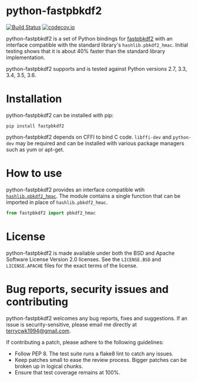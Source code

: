 python-fastpbkdf2
===========

[![Build Status](https://travis-ci.org/Ayrx/python-fastpbkdf2.svg?branch=master)](https://travis-ci.org/Ayrx/python-fastpbkdf2)
[![codecov.io](http://codecov.io/github/Ayrx/python-fastpbkdf2/coverage.svg?branch=master)](http://codecov.io/github/Ayrx/python-fastpbkdf2?branch=master)

python-fastpbkdf2 is a set of Python bindings for
[fastpbkdf2](https://github.com/ctz/fastpbkdf2) with an interface compatible
with the standard library's `hashlib.pbkdf2_hmac`. Initial testing shows that
it is about 40% faster than the standard library implementation.

python-fastpbkdf2 supports and is tested against Python versions 2.7, 3.3, 3.4,
3.5, 3.6.

# Installation

python-fastpbkdf2 can be installed with pip:

```
pip install fastpbkdf2
```

python-fastpbkdf2 depends on CFFI to bind C code. `libffi-dev` and `python-dev`
may be required and can be installed with various package managers such as yum
or apt-get.

# How to use

python-fastpbkdf2 provides an interface compatible wtih
[`hashlib.pbkdf2_hmac`](https://docs.python.org/3/library/hashlib.html#hashlib.pbkdf2_hmac).
The module contains a single function that can be imported in place of
`hashlib.pbkdf2_hmac`.

```python
from fastpbkdf2 import pbkdf2_hmac
```

# License

python-fastpbkdf2 is made available under both the BSD and Apache Software
License Version 2.0 licenses. See the `LICENSE.BSD` and `LICENSE.APACHE` files
for the exact terms of the license.

# Bug reports, security issues and contributing

python-fastpbkdf2 welcomes any bug reports, fixes and suggestions. If an issue
is security-sensitive, please email me directly at terrycwk1994@gmail.com.

If contributing a patch, please adhere to the following guidelines:

* Follow PEP 8. The test suite runs a flake8 lint to catch any issues.
* Keep patches small to ease the review process. Bigger patches can be broken
  up in logical chunks.
* Ensure that test coverage remains at 100%.
